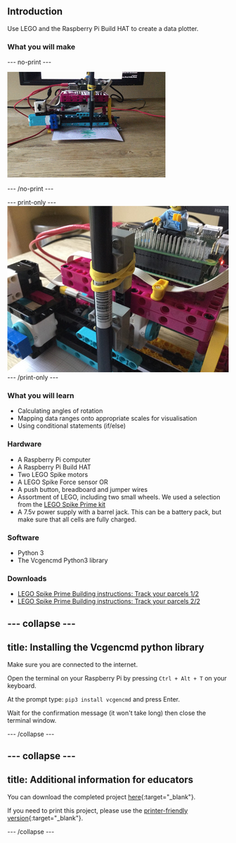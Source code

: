 ## Introduction

Use LEGO and the Raspberry Pi Build HAT to create a data plotter. 

### What you will make

--- no-print ---

![A movie showing the LEGO plotter in action. A piece of paper is being fed out of the machine with a green signal being traced out by a pen.](images/plotter_demo.gif)

--- /no-print ---

--- print-only ---
![A photo of the completed plotter project](images/completed.jpg)
--- /print-only ---

### What you will learn

+ Calculating angles of rotation
+ Mapping data ranges onto appropriate scales for visualisation
+ Using conditional statements  (if/else)

### Hardware

+ A Raspberry Pi computer
+ A Raspberry Pi Build HAT
+ Two LEGO Spike motors
+ A LEGO Spike Force sensor 
OR
+ A push button, breadboard and jumper wires
+ Assortment of LEGO, including two small wheels. We used a selection from the [LEGO Spike Prime kit](https://education.lego.com/en-gb/product/spike-prime)
+ A 7.5v power supply with a barrel jack. This can be a battery pack, but make sure that all cells are fully charged. 

### Software

+ Python 3
+ The Vcgencmd Python3 library

### Downloads

+ [LEGO Spike Prime Building instructions: Track your parcels 1/2](https://le-www-live-s.legocdn.com/sc/media/lessons/prime/pdf/building-instructions/track-your-packages-bi-pdf-book1of2-05883f81fed73ac3738781d084e0d4e2.pdf)
+ [LEGO Spike Prime Building instructions: Track your parcels 2/2](https://le-www-live-s.legocdn.com/sc/media/lessons/prime/pdf/building-instructions/track-your-packages-bi-pdf-book2of2-80dc3c8c61ec2d2ffa785b688326ef74.pdf)

--- collapse ---
---
title: Installing the Vcgencmd python library
---
Make sure you are connected to the internet.

Open the terminal on your Raspberry Pi by pressing `Ctrl + Alt + T` on your keyboard.

At the prompt type: `pip3 install vcgencmd` and press Enter.
 
Wait for the confirmation message (it won't take long) then close the terminal window.

--- /collapse --- 

--- collapse ---
---
title: Additional information for educators
---

You can download the completed project [here](http://rpf.io/p/en/projectName-get){:target="_blank"}.

If you need to print this project, please use the [printer-friendly version](https://projects.raspberrypi.org/en/projects/projectName/print){:target="_blank"}.

--- /collapse ---
